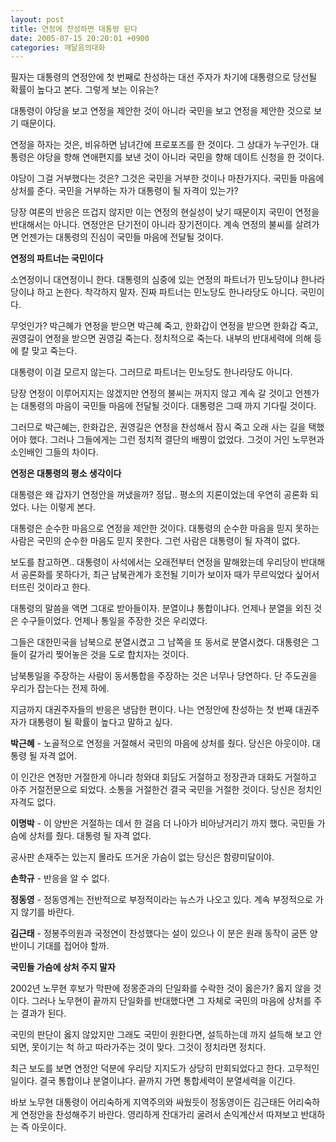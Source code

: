 ```yaml
---
layout: post
title: 연정에 찬성하면 대통령 된다
date: 2005-07-15 20:20:01 +0900
categories: 깨달음의대화
---
```

필자는 대통령의 연정안에 첫 번째로 찬성하는 대선 주자가 차기에 대통령으로 당선될 확률이 높다고 본다. 그렇게 보는 이유는? 

대통령이 야당을 보고 연정을 제안한 것이 아니라 국민을 보고 연정을 제안한 것으로 보기 때문이다. 

연정을 하자는 것은, 비유하면 남녀간에 프로포즈를 한 것이다. 그 상대가 누구인가. 대통령은 야당을 향해 연애편지를 보낸 것이 아니라 국민을 향해 데이트 신청을 한 것이다. 

야당이 그걸 거부했다는 것은? 그것은 국민을 거부한 것이나 마찬가지다. 국민들 마음에 상처를 준다. 국민을 거부하는 자가 대통령이 될 자격이 있는가?

당장 여론의 반응은 뜨겁지 않지만 이는 연정의 현실성이 낮기 때문이지 국민이 연정을 반대해서는 아니다. 연정안은 단기전이 아니라 장기전이다. 계속 연정의 불씨를 살려가면 언젠가는 대통령의 진심이 국민들 마음에 전달될 것이다. 

**연정의 파트너는 국민이다**

소연정이니 대연정이니 한다. 대통령의 심중에 있는 연정의 파트너가 민노당이냐 한나라당이냐 하고 논한다. 착각하지 말자. 진짜 파트너는 민노당도 한나라당도 아니다. 국민이다. 

무엇인가? 박근혜가 연정을 받으면 박근혜 죽고, 한화갑이 연정을 받으면 한화갑 죽고, 권영길이 연정을 받으면 권영길 죽는다. 정치적으로 죽는다. 내부의 반대세력에 의해 등에 칼 맞고 죽는다. 

대통령이 이걸 모르지 않는다. 그러므로 파트너는 민노당도 한나라당도 아니다. 

당장 연정이 이루어지지는 않겠지만 연정의 불씨는 꺼지지 않고 계속 갈 것이고 언젠가는 대통령의 마음이 국민들 마음에 전달될 것이다. 대통령은 그때 까지 기다릴 것이다. 

그러므로 박근혜는, 한화갑은, 권영길은 연정을 찬성해서 잠시 죽고 오래 사는 길을 택했어야 했다. 그러나 그들에게는 그런 정치적 결단의 배짱이 없었다. 그것이 거인 노무현과 소인배인 그들의 차이다. 

**연정은 대통령의 평소 생각이다**

대통령은 왜 갑자기 연정안을 꺼냈을까? 정답.. 평소의 지론이었는데 우연히 공론화 되었다. 나는 이렇게 본다. 

대통령은 순수한 마음으로 연정을 제안한 것이다. 대통령의 순수한 마음을 믿지 못하는 사람은 국민의 순수한 마음도 믿지 못한다. 그런 사람은 대통령이 될 자격이 없다. 

보도를 참고하면.. 대통령이 사석에서는 오래전부터 연정을 말해왔는데 우리당이 반대해서 공론화를 못하다가, 최근 남북관계가 호전될 기미가 보이자 때가 무르익었다 싶어서 터뜨린 것이라고 한다. 

대통령의 말씀을 액면 그대로 받아들이자. 분열이냐 통합이냐다. 언제나 분열을 외친 것은 수구들이었다. 언제나 통일을 주장한 것은 우리였다. 

그들은 대한민국을 남북으로 분열시켰고 그 남쪽을 또 동서로 분열시켰다. 대통령은 그들이 갈가리 찢어놓은 것을 도로 합치자는 것이다. 

남북통일을 주장하는 사람이 동서통합을 주장하는 것은 너무나 당연하다. 단 주도권을 우리가 잡는다는 전제 하에.

지금까지 대권주자들의 반응은 냉담한 편이다. 나는 연정안에 찬성하는 첫 번째 대권주자가 대통령이 될 확률이 높다고 말하고 싶다. 



**박근혜** - 노골적으로 연정을 거절해서 국민의 마음에 상처를 줬다. 당신은 아웃이야. 대통령 될 자격 없어. 

이 인간은 연정만 거절한게 아니라 청와대 회담도 거절하고 정장관과 대화도 거절하고 아주 거절전문으로 되었다. 소통을 거절한건 결국 국민을 거절한 것이다. 당신은 정치인 자격도 없다. 

**이명박** - 이 양반은 거절하는 데서 한 걸음 더 나아가 비아냥거리기 까지 했다. 국민들 가슴에 상처를 줬다. 대통령 될 자격 없다. 

공사판 손재주는 있는지 몰라도 뜨거운 가슴이 없는 당신은 함량미달이야.

**손학규** - 반응을 알 수 없다.

**정동영** - 정동영계는 전반적으로 부정적이라는 뉴스가 나오고 있다. 계속 부정적으로 가지 않기를 바란다. 

**김근태** - 정봉주의원과 국정연이 찬성했다는 설이 있으나 이 분은 원래 동작이 굼뜬 양반이니 기대를 접어야 할까. 



**국민들 가슴에 상처 주지 말자**

2002년 노무현 후보가 막판에 정몽준과의 단일화를 수락한 것이 옳은가? 옳지 않을 것이다. 그러나 노무현이 끝까지 단일화를 반대했다면 그 자체로 국민의 마음에 상처를 주는 결과가 된다. 

국민의 판단이 옳지 않았지만 그래도 국민이 원한다면, 설득하는데 까지 설득해 보고 안되면, 못이기는 척 하고 따라가주는 것이 맞다. 그것이 정치라면 정치다. 

최근 보도를 보면 연정안 덕분에 우리당 지지도가 상당히 만회되었다고 한다. 고무적인 일이다. 결국 통합이냐 분열이냐다. 끝까지 가면 통합세력이 분열세력을 이긴다. 

바보 노무현 대통령이 어리숙하게 지역주의와 싸웠듯이 정동영이든 김근태든 어리숙하게 연정안을 찬성해주기 바란다. 영리하게 잔대가리 굴려서 손익계산서 따져보고 반대하는 즉 아웃이다.